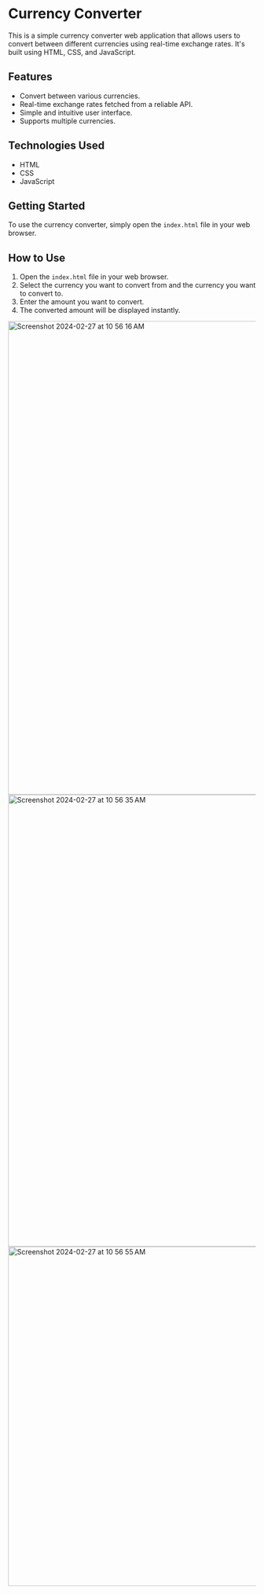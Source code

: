 
# Currency Converter

This is a simple currency converter web application that allows users to convert between different currencies using real-time exchange rates. It's built using HTML, CSS, and JavaScript.


## Features

- Convert between various currencies.
- Real-time exchange rates fetched from a reliable API.
- Simple and intuitive user interface.
- Supports multiple currencies.

## Technologies Used

- HTML
- CSS
- JavaScript

## Getting Started

To use the currency converter, simply open the `index.html` file in your web browser.

## How to Use

1. Open the `index.html` file in your web browser.
2. Select the currency you want to convert from and the currency you want to convert to.
4. Enter the amount you want to convert.
5. The converted amount will be displayed instantly.



 <img width="964" alt="Screenshot 2024-02-27 at 10 56 16 AM" src="https://github.com/sakshi-2315/Currency-converter/assets/147895275/cd35236b-8767-42e2-a088-dde96024d69d">
<img width="920" alt="Screenshot 2024-02-27 at 10 56 35 AM" src="https://github.com/sakshi-2315/Currency-converter/assets/147895275/af311f65-878c-4719-b7c4-8e76b38b1288">
<img width="691" alt="Screenshot 2024-02-27 at 10 56 55 AM" src="https://github.com/sakshi-2315/Currency-converter/assets/147895275/c75a3bf3-523f-427a-bfd6-99940c8635d5">
